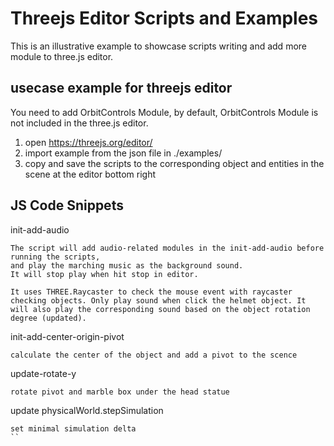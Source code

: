 # Threejs Editor Scripts and Examples

This is an illustrative example to showcase scripts writing and add more module
to three.js editor.

## usecase example for threejs editor

You need to add OrbitControls Module, by default, OrbitControls Module is not included in the three.js editor.

1. open https://threejs.org/editor/
2. import example from the json file in ./examples/ 
3. copy and save the scripts to the corresponding object and entities in the scene at the editor bottom right

## JS Code Snippets

init-add-audio
```
The script will add audio-related modules in the init-add-audio before running the scripts,
and play the marching music as the background sound.
It will stop play when hit stop in editor.
```

```
It uses THREE.Raycaster to check the mouse event with raycaster checking objects. Only play sound when click the helmet object. It will also play the corresponding sound based on the object rotation degree (updated).
```

init-add-center-origin-pivot
```
calculate the center of the object and add a pivot to the scence
```

update-rotate-y
```
rotate pivot and marble box under the head statue
```

update physicalWorld.stepSimulation 
```
set minimal simulation delta
``

